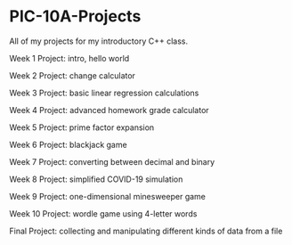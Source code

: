 # PIC-10A-Projects
All of my projects for my introductory C++ class.

Week 1 Project: intro, hello world

Week 2 Project: change calculator

Week 3 Project: basic linear regression calculations

Week 4 Project: advanced homework grade calculator

Week 5 Project: prime factor expansion

Week 6 Project: blackjack game

Week 7 Project: converting between decimal and binary

Week 8 Project: simplified COVID-19 simulation

Week 9 Project: one-dimensional minesweeper game

Week 10 Project: wordle game using 4-letter words

Final Project: collecting and manipulating different kinds of data from a file
